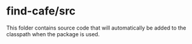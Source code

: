 # find-cafe/src

This folder contains source code that will automatically be added to the classpath when
the package is used.
